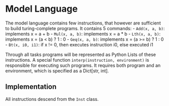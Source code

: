 # Model Language
The model language contains few instructions, that however are sufficient to
build turing-complete programs. It contains 5 commands:
    - `Add(x, a, b)`: implements x = a + b
    - `Mul(x, a, b)`: implements x = a * b
    - `Lth(x, a, b)`: implements x = (a < b) ? 1 : 0
    - `Geq(x, a, b)`: implements x = (a >= b) ? 1 : 0
    - `Bt(x, i0, i1)`: if x != 0, then executes instruction i0, else executed i1

Through all tasks programs will be represented as Python Lists of these 
instructions. A special function `interp(instruction, environment)` is
responsible for executing such programs. It requires both program and an
environment, which is specified as a Dict[str, int].

## Implementation
All instructions descend from the `Inst` class.
